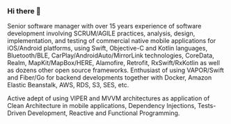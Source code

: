 ### Hi there 👋

Senior software manager with over 15 years experience of software development involving SCRUM/AGILE practices, analysis, design, implementation, and testing of commercial native mobile applications for iOS/Android platforms, using Swift, Objective-C and Kotlin languages, Bluetooth/BLE, CarPlay/AndroidAuto/MirrorLink technologies, CoreData, Realm, MapKit/MapBox/HERE, Alamofire, Retrofit, RxSwift/RxKotlin as well as dozens other open source frameworks. Enthusiast of using VAPOR/Swift and Fiber/Go for backend developments together with Docker, Amazon Elastic Beanstalk, AWS, RDS, S3, SES, etc.

Active adept of using VIPER and MVVM architectures as application of Clean Architecture in mobile applications, Dependency Injections, Tests-Driven Development, Reactive and Functional Programming.

<!--
**krezzoid/krezzoid** is a ✨ _special_ ✨ repository because its `README.md` (this file) appears on your GitHub profile.

Here are some ideas to get you started:

- 🔭 I’m currently working on ...
- 🌱 I’m currently learning ...
- 👯 I’m looking to collaborate on ...
- 🤔 I’m looking for help with ...
- 💬 Ask me about ...
- 📫 How to reach me: ...
- 😄 Pronouns: ...
- ⚡ Fun fact: ...

[![Most Used Langs](https://github-readme-stats.vercel.app/api/top-langs/?username=krezzoid&count_private=true&theme=solarized-light)](https://github.com/anuraghazra/github-readme-stats)

-->
